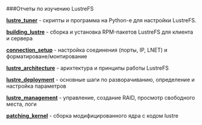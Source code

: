 ###Отчеты по изучению LustreFS

**[lustre_tuner](./lustre_tuner)** - скрипты и программа на Python-е для настройки LustreFS.

**[building_lustre](./building_lustre.md)** - сборка и установка RPM-пакетов LustreFS для клиента и сервера

**[connection_setup](./connection_setup.md)** - настройка соединения (порты, IP, LNET) и форматироване/монтирование

**[lustre_architecture](./lustre_architecture.md)** - арихтектура и принципы работы LustreFS

**[lustre_deployment](./lustre_deployment.md)** - основные шаги по разворачиванию, определение и настройка параметров

**[lustre_management](./lustre_management.md)** - управление, создание RAID, просмотр свободного места, логи

**[patching_kernel](./patching_kernel.md)** - сборка модифицированного ядра с кодом lustre
